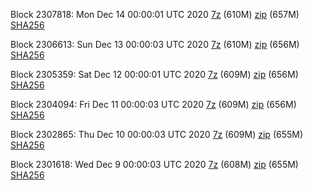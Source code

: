 Block 2307818: Mon Dec 14 00:00:01 UTC 2020 [7z]() (610M) [zip]() (657M) [SHA256]()

Block 2306613: Sun Dec 13 00:00:03 UTC 2020 [7z]() (610M) [zip]() (656M) [SHA256]()

Block 2305359: Sat Dec 12 00:00:01 UTC 2020 [7z]() (609M) [zip]() (656M) [SHA256]()

Block 2304094: Fri Dec 11 00:00:03 UTC 2020 [7z]() (609M) [zip]() (656M) [SHA256]()

Block 2302865: Thu Dec 10 00:00:03 UTC 2020 [7z]() (609M) [zip]() (655M) [SHA256]()

Block 2301618: Wed Dec  9 00:00:03 UTC 2020 [7z]() (608M) [zip]() (655M) [SHA256]()
